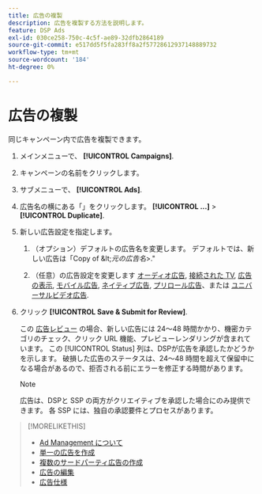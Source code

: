 ```yaml
---
title: 広告の複製
description: 広告を複製する方法を説明します。
feature: DSP Ads
exl-id: 030ce258-750c-4c5f-ae89-32dfb2864189
source-git-commit: e517dd5f5fa283ff8a2f57728612937148889732
workflow-type: tm+mt
source-wordcount: '184'
ht-degree: 0%

---
```


# 広告の複製

同じキャンペーン内で広告を複製できます。

1. メインメニューで、 **[!UICONTROL Campaigns]**.

1. キャンペーンの名前をクリックします。

1. サブメニューで、 **[!UICONTROL Ads]**.

1. 広告名の横にある「」をクリックします。  **[!UICONTROL ...]** > **[!UICONTROL Duplicate]**.

1. 新しい広告設定を指定します。

   1. （オプション）デフォルトの広告名を変更します。 デフォルトでは、新しい広告は「Copy of \&lt;*元の広告名*\>.&quot;

   1. （任意）の広告設定を変更します [オーディオ広告](ad-settings-audio.md), [接続された TV](ad-settings-connected-tv.md), [広告の表示](ad-settings-display.md), [モバイル広告](ad-settings-mobile.md), [ネイティブ広告](ad-settings-native.md), [プリロール広告](ad-settings-pre-roll.md)、または [ユニバーサルビデオ広告](ad-settings-universal-video.md).

1. クリック **[!UICONTROL Save & Submit for Review]**.

   この [広告レビュー](ad-about.md) の場合、新しい広告には 24～48 時間かかり、機密カテゴリのチェック、クリック URL 機能、プレビューレンダリングが含まれています。 この [!UICONTROL Status] 列は、DSPが広告を承認したかどうかを示します。 破損した広告のステータスは、24～48 時間を超えて保留中になる場合があるので、拒否される前にエラーを修正する時間があります。

   >[!NOTE]
   >
   >広告は、DSPと SSP の両方がクリエイティブを承認した場合にのみ提供できます。 各 SSP には、独自の承認要件とプロセスがあります。

>[!MORELIKETHIS]
>
>* [Ad Management について](ad-about.md)
>* [単一の広告を作成](ad-create.md)
>* [複数のサードパーティ広告の作成](ad-create-multiple.md)
>* [広告の編集](ad-edit.md)
>* [広告仕様](ad-specs.md)
